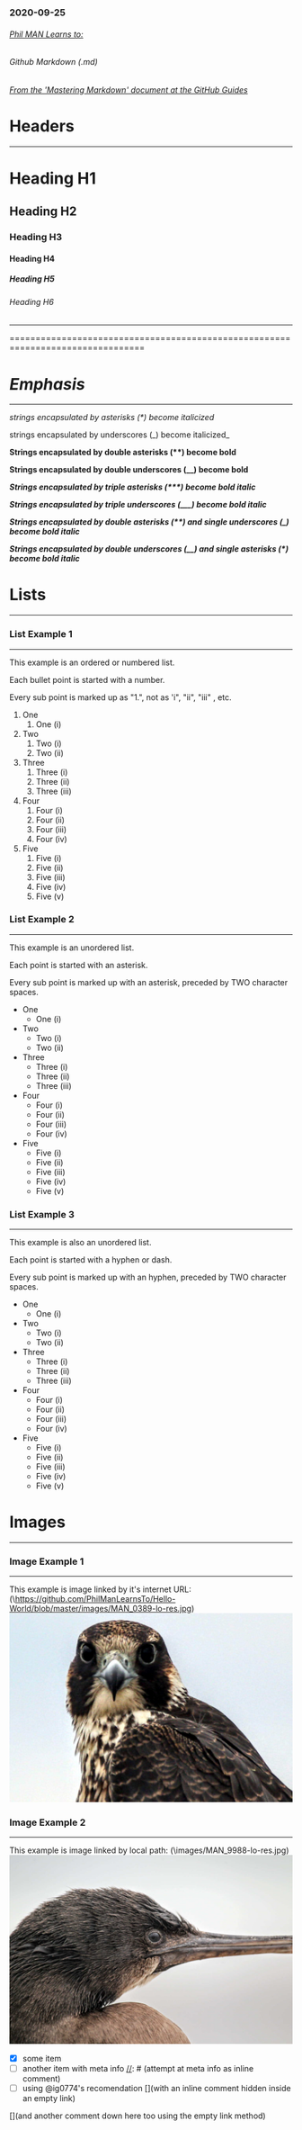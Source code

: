 ### 2020-09-25
###### [Phil MAN Learns to:](https://github.com/PhilManLearnsTo)
###### Github Markdown (.md)
###### [From the \'Mastering Markdown\' document at the GitHub Guides](https://guides.github.com/features/mastering-markdown/)


# Headers
---------

<!--- One # is an <h1> tag --->
# Heading H1
<!--- Two # is an <h2> tag --->
## Heading H2
<!--- Three # is an <h3> tag --->
### Heading H3
<!--- Four # is an <h4> tag --->
#### Heading H4
<!--- Five # is an <h5> tag --->
##### Heading H5
<!--- Six # is an <h6> tag --->
###### Heading H6
--------------------------------------------------------------------------------

================================================================================

# _Emphasis_
------------

<!--- strings encapsulated by asterisks become italicized --->
*strings encapsulated by asterisks (\*) become italicized*
<!--- strings encapsulated by underscores become italicized --->
strings encapsulated by underscores (\_) become italicized_

<!--- strings encapsulated by double asterisks or double underscores become bold --->
**Strings encapsulated by double asterisks (\*\*) become bold**
<!--- strings encapsulated by double asterisks or double underscores become bold --->
__Strings encapsulated by double underscores (\_\_) become bold__

<!--- strings encapsulated by triple asterisks become bold italic--->
***Strings encapsulated by triple asterisks (\*\*\*) become bold italic***
<!--- strings encapsulated by triple underscores become bold italic--->
___Strings encapsulated by triple underscores (\_\_\_) become bold italic___
<!--- strings encapsulated by double asterisks and single underscores become bold italic--->
_**Strings encapsulated by double asterisks (\*\*) and single underscores (\_) become bold italic**_
<!--- strings encapsulated by double underscores or single asterisks become bold italic--->
*__Strings encapsulated by double underscores (\_\_) and single asterisks (\*) become bold italic__*

# Lists
-------

### List Example 1
-------------

<!--- This example is an ordered or numbered list. --->
This example is an ordered or numbered list.
<!--- Each item is started with a number. --->
Each bullet point is started with a number.
<!--- Every sub item is marked up as "1.", not as 'i", "ii", "iii" , etc. --->
Every sub point is marked up as "1.", not as 'i", "ii", "iii" , etc.
<!--- (The sub items must be preceded by MORE than two character spaces.) --->

1. One
   1. One (i)
2. Two
   1. Two (i)
   1. Two (ii)
3. Three
   1. Three (i)
   1. Three (ii)
   1. Three (iii)
4. Four
   1. Four (i)
   1. Four (ii)
   1. Four (iii)
   1. Four (iv)
5. Five
   1. Five (i)
   1. Five (ii)
   1. Five (iii)
   1. Five (iv)
   1. Five (v)

### List Example 2
-------------

<!--- This example is an unordered list --->
This example is an unordered list.
<!--- Each item is started with an asterisk. --->
Each point is started with an asterisk.
<!--- Every sub item is marked up with an asterisk, preceded by TWO character spaces. --->
Every sub point is marked up with an asterisk, preceded by TWO character spaces.

* One
  * One (i)
* Two
  * Two (i)
  * Two (ii)
* Three
  * Three (i)
  * Three (ii)
  * Three (iii)
* Four
  * Four (i)
  * Four (ii)
  * Four (iii)
  * Four (iv)
* Five
  * Five (i)
  * Five (ii)
  * Five (iii)
  * Five (iv)
  * Five (v)

### List Example 3
-------------

<!--- This example is an unordered list --->
This example is also an unordered list.
<!--- Each item is started with an asterisk. --->
Each point is started with a hyphen or dash.
<!--- Every sub item is marked up with an asterisk, preceded by TWO character spaces. --->
Every sub point is marked up with an hyphen, preceded by TWO character spaces.

- One
  - One (i)
- Two
  - Two (i)
  - Two (ii)
- Three
  - Three (i)
  - Three (ii)
  - Three (iii)
- Four
  - Four (i)
  - Four (ii)
  - Four (iii)
  - Four (iv)
- Five
  - Five (i)
  - Five (ii)
  - Five (iii)
  - Five (iv)
  - Five (v)

# Images
-------

### Image Example 1
-------------

<!--- This example is image linked by it's internet URL --->
This example is image linked by it's internet URL:
(\https://github.com/PhilManLearnsTo/Hello-World/blob/master/images/MAN_0389-lo-res.jpg)
![kestrel](https://github.com/PhilManLearnsTo/Hello-World/blob/master/images/MAN_0389-lo-res.jpg)

### Image Example 2
-------------

<!--- This example is image linked by it's internet URL --->
This example is image linked by local path:
(\images/MAN_9988-lo-res.jpg)
![cormorant](images/MAN_9988-lo-res.jpg)

- [x] some item
- [ ] another item with meta info [//]: # (attempt at meta info as inline comment)
- [ ] using @ig0774's recomendation [](with an inline comment hidden inside an empty link)

[//]: # (This may be the most platform independent comment)
[//]: # (https://stackoverflow.com/questions/4823468/comments-in-markdown)
[](and another comment down here too using the empty link method)
